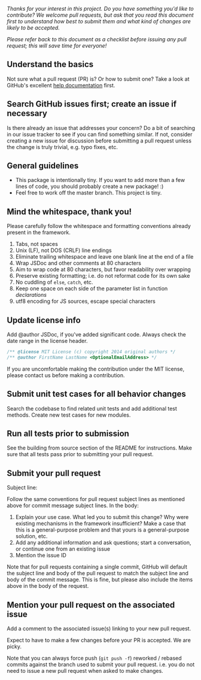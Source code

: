 _Thanks for your interest in this project.  Do you have something you'd like
to contribute?  We welcome pull requests, but ask that you read this document
first to understand how best to submit them and what kind of changes are likely
to be accepted._

_Please refer back to this document as a checklist before issuing any pull
request; this will save time for everyone!_


## Understand the basics

Not sure what a pull request (PR) is? Or how to submit one?  Take a look at
GitHub's excellent [help documentation][] first.


## Search GitHub issues first; create an issue if necessary

Is there already an issue that addresses your concern?  Do a bit of searching
in our issue tracker to see if you can find something similar. If not,
consider creating a new issue for discussion before submitting a pull request
unless the change is truly trivial, e.g. typo fixes, etc.


## General guidelines

* This package is intentionally tiny. If you want to add more than a few lines
  of code, you should probably create a new package! :)
* Feel free to work off the master branch.  This project is tiny.

## Mind the whitespace, thank you!

Please carefully follow the whitespace and formatting conventions already
present in the framework.

1. Tabs, not spaces
1. Unix (LF), not DOS (CRLF) line endings
1. Eliminate trailing whitespace and leave one blank line at the end of a file
1. Wrap JSDoc and other comments at 80 characters
1. Aim to wrap code at 80 characters, but favor readability over wrapping
1. Preserve existing formatting; i.e. do not reformat code for its own sake
1. No cuddling of `else`, `catch`, etc.
1. Keep one space on each side of the parameter list in function *declarations*
1. utf8 encoding for JS sources, escape special characters


## Update license info

Add @author JSDoc, if you've added significant code.
Always check the date range in the license header.

```javascript
/** @license MIT License (c) copyright 2014 original authors */
/** @author FirstName LastName <OptionalEmailAddress> */
```

If you are uncomfortable making the contribution under the MIT license, please
contact us before making a contribution.


## Submit unit test cases for all behavior changes

Search the codebase to find related unit tests and add additional test methods.
Create new test cases for new modules.


## Run all tests prior to submission

See the building from source section of the README for instructions. Make sure
that all tests pass prior to submitting your pull request.


## Submit your pull request

Subject line:

Follow the same conventions for pull request subject lines as mentioned above
for commit message subject lines.  In the body:

1. Explain your use case. What led you to submit this change? Why were existing
    mechanisms in the framework insufficient? Make a case that this is a
    general-purpose problem and that yours is a general-purpose solution, etc.
1. Add any additional information and ask questions; start a conversation, or
    continue one from an existing issue
1. Mention the issue ID

Note that for pull requests containing a single commit, GitHub will default the
subject line and body of the pull request to match the subject line and body of
the commit message. This is fine, but please also include the items above in the
body of the request.


## Mention your pull request on the associated issue

Add a comment to the associated issue(s) linking to your new pull request.

Expect to have to make a few changes before your PR is accepted.  We are picky.

Note that you can always force push (`git push -f`) reworked / rebased commits
against the branch used to submit your pull request. i.e. you do not need to
issue a new pull request when asked to make changes.


[help documentation]: http://help.github.com/send-pull-requests
[mailing list]: https://groups.google.com/forum/#!forum/cujojs
[fork-and-edit]: https://github.com/blog/844-forking-with-the-edit-button
[commit guidelines section of Pro Git]: http://progit.org/book/ch5-2.html#commit_guidelines
